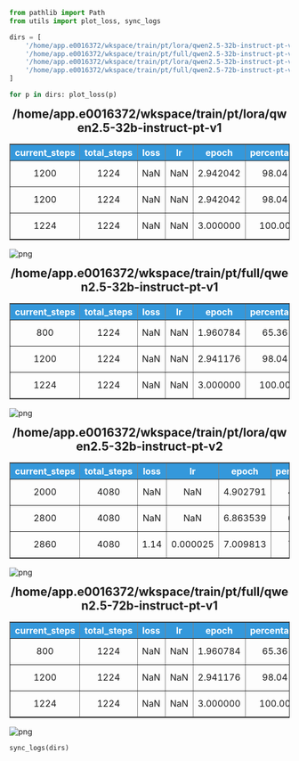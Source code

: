 ```python
from pathlib import Path
from utils import plot_loss, sync_logs
```


```python
dirs = [
    '/home/app.e0016372/wkspace/train/pt/lora/qwen2.5-32b-instruct-pt-v1',
    '/home/app.e0016372/wkspace/train/pt/full/qwen2.5-32b-instruct-pt-v1',
    '/home/app.e0016372/wkspace/train/pt/lora/qwen2.5-32b-instruct-pt-v2',
    '/home/app.e0016372/wkspace/train/pt/full/qwen2.5-72b-instruct-pt-v1',
]
```


```python
for p in dirs: plot_loss(p)
```



<style>
    .dataframe {
        width: 100%;
    }
    .dataframe th {
        background-color: #3498db;
        text-align: center;
        color: white;
    }
    .dataframe td {
        text-align: center;
    }
    .dataframe-title {
        text-align: center;
        font-weight: bold;
        font-size: 1.5em;
    }
</style>
<div class="dataframe-title">/home/app.e0016372/wkspace/train/pt/lora/qwen2.5-32b-instruct-pt-v1</div><table border="1" class="dataframe dataframe">
  <thead>
    <tr style="text-align: right;">
      <th>current_steps</th>
      <th>total_steps</th>
      <th>loss</th>
      <th>lr</th>
      <th>epoch</th>
      <th>percentage</th>
      <th>elapsed_time</th>
      <th>remaining_time</th>
      <th>eval_loss</th>
    </tr>
  </thead>
  <tbody>
    <tr>
      <td>1200</td>
      <td>1224</td>
      <td>NaN</td>
      <td>NaN</td>
      <td>2.942042</td>
      <td>98.04</td>
      <td>2025-07-01 09:41:44</td>
      <td>2025-07-01 00:11:38</td>
      <td>1.327934</td>
    </tr>
    <tr>
      <td>1200</td>
      <td>1224</td>
      <td>NaN</td>
      <td>NaN</td>
      <td>2.942042</td>
      <td>98.04</td>
      <td>2025-07-01 09:41:44</td>
      <td>2025-07-01 00:11:38</td>
      <td>1.327934</td>
    </tr>
    <tr>
      <td>1224</td>
      <td>1224</td>
      <td>NaN</td>
      <td>NaN</td>
      <td>3.000000</td>
      <td>100.00</td>
      <td>2025-07-01 09:54:58</td>
      <td>2025-07-01 00:00:00</td>
      <td>NaN</td>
    </tr>
  </tbody>
</table>



    
![png](README_files/README_2_1.png)
    




<style>
    .dataframe {
        width: 100%;
    }
    .dataframe th {
        background-color: #3498db;
        text-align: center;
        color: white;
    }
    .dataframe td {
        text-align: center;
    }
    .dataframe-title {
        text-align: center;
        font-weight: bold;
        font-size: 1.5em;
    }
</style>
<div class="dataframe-title">/home/app.e0016372/wkspace/train/pt/full/qwen2.5-32b-instruct-pt-v1</div><table border="1" class="dataframe dataframe">
  <thead>
    <tr style="text-align: right;">
      <th>current_steps</th>
      <th>total_steps</th>
      <th>loss</th>
      <th>lr</th>
      <th>epoch</th>
      <th>percentage</th>
      <th>elapsed_time</th>
      <th>remaining_time</th>
      <th>eval_loss</th>
    </tr>
  </thead>
  <tbody>
    <tr>
      <td>800</td>
      <td>1224</td>
      <td>NaN</td>
      <td>NaN</td>
      <td>1.960784</td>
      <td>65.36</td>
      <td>2025-07-01 08:11:34</td>
      <td>2025-07-01 04:20:32</td>
      <td>1.265471</td>
    </tr>
    <tr>
      <td>1200</td>
      <td>1224</td>
      <td>NaN</td>
      <td>NaN</td>
      <td>2.941176</td>
      <td>98.04</td>
      <td>2025-07-01 12:20:55</td>
      <td>2025-07-01 00:14:49</td>
      <td>1.285147</td>
    </tr>
    <tr>
      <td>1224</td>
      <td>1224</td>
      <td>NaN</td>
      <td>NaN</td>
      <td>3.000000</td>
      <td>100.00</td>
      <td>2025-07-01 12:43:48</td>
      <td>2025-07-01 00:00:00</td>
      <td>NaN</td>
    </tr>
  </tbody>
</table>



    
![png](README_files/README_2_3.png)
    




<style>
    .dataframe {
        width: 100%;
    }
    .dataframe th {
        background-color: #3498db;
        text-align: center;
        color: white;
    }
    .dataframe td {
        text-align: center;
    }
    .dataframe-title {
        text-align: center;
        font-weight: bold;
        font-size: 1.5em;
    }
</style>
<div class="dataframe-title">/home/app.e0016372/wkspace/train/pt/lora/qwen2.5-32b-instruct-pt-v2</div><table border="1" class="dataframe dataframe">
  <thead>
    <tr style="text-align: right;">
      <th>current_steps</th>
      <th>total_steps</th>
      <th>loss</th>
      <th>lr</th>
      <th>epoch</th>
      <th>percentage</th>
      <th>elapsed_time</th>
      <th>remaining_time</th>
      <th>eval_loss</th>
    </tr>
  </thead>
  <tbody>
    <tr>
      <td>2000</td>
      <td>4080</td>
      <td>NaN</td>
      <td>NaN</td>
      <td>4.902791</td>
      <td>49.02</td>
      <td>2025-07-01 15:51:35</td>
      <td>16:29:39</td>
      <td>1.305410</td>
    </tr>
    <tr>
      <td>2800</td>
      <td>4080</td>
      <td>NaN</td>
      <td>NaN</td>
      <td>6.863539</td>
      <td>68.63</td>
      <td>2025-07-01 22:13:47</td>
      <td>10:09:43</td>
      <td>1.317664</td>
    </tr>
    <tr>
      <td>2860</td>
      <td>4080</td>
      <td>1.14</td>
      <td>0.000025</td>
      <td>7.009813</td>
      <td>70.10</td>
      <td>2025-07-01 22:41:51</td>
      <td>9:40:56</td>
      <td>NaN</td>
    </tr>
  </tbody>
</table>



    
![png](README_files/README_2_5.png)
    




<style>
    .dataframe {
        width: 100%;
    }
    .dataframe th {
        background-color: #3498db;
        text-align: center;
        color: white;
    }
    .dataframe td {
        text-align: center;
    }
    .dataframe-title {
        text-align: center;
        font-weight: bold;
        font-size: 1.5em;
    }
</style>
<div class="dataframe-title">/home/app.e0016372/wkspace/train/pt/full/qwen2.5-72b-instruct-pt-v1</div><table border="1" class="dataframe dataframe">
  <thead>
    <tr style="text-align: right;">
      <th>current_steps</th>
      <th>total_steps</th>
      <th>loss</th>
      <th>lr</th>
      <th>epoch</th>
      <th>percentage</th>
      <th>elapsed_time</th>
      <th>remaining_time</th>
      <th>eval_loss</th>
    </tr>
  </thead>
  <tbody>
    <tr>
      <td>800</td>
      <td>1224</td>
      <td>NaN</td>
      <td>NaN</td>
      <td>1.960784</td>
      <td>65.36</td>
      <td>2025-07-01 08:30:11</td>
      <td>2025-07-01 04:30:24</td>
      <td>1.200028</td>
    </tr>
    <tr>
      <td>1200</td>
      <td>1224</td>
      <td>NaN</td>
      <td>NaN</td>
      <td>2.941176</td>
      <td>98.04</td>
      <td>2025-07-01 12:50:08</td>
      <td>2025-07-01 00:15:24</td>
      <td>1.245664</td>
    </tr>
    <tr>
      <td>1224</td>
      <td>1224</td>
      <td>NaN</td>
      <td>NaN</td>
      <td>3.000000</td>
      <td>100.00</td>
      <td>2025-07-01 13:22:32</td>
      <td>2025-07-01 00:00:00</td>
      <td>NaN</td>
    </tr>
  </tbody>
</table>



    
![png](README_files/README_2_7.png)
    



```python
sync_logs(dirs)
```


```python

```
